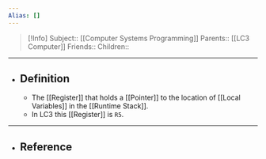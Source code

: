 ```yaml
---
Alias: []
---
```

> [!Info]
> Subject:: [[Computer Systems Programming]]
> Parents:: [[LC3 Computer]]
> Friends:: 
> Children:: 
---
- ## Definition
	- The [[Register]] that holds a [[Pointer]] to the location of [[Local Variables]] in the [[Runtime Stack]].
	- In LC3 this [[Register]] is `R5`.
---
- ## Reference